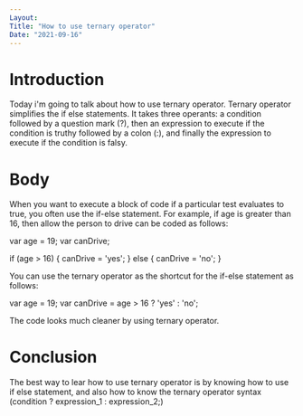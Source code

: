 ```yaml
---
Layout:
Title: "How to use ternary operator"
Date: "2021-09-16"
---
```


# Introduction

Today i'm going to talk about how to use ternary operator. Ternary operator simplifies the if else statements. It takes three operants: a condition followed by a question mark (?), then an expression to execute if the condition is truthy followed by a colon (:), and finally the expression to execute if the condition is falsy.

# Body

When you want to execute a block of code if a particular test evaluates to true, you often use the if-else statement. For example, if age is greater than 16, then allow the person to drive can be coded as follows:

var age = 19;
var canDrive;

if (age > 16) {
    canDrive = 'yes';
} else {
    canDrive = 'no';
}

You can use the ternary operator as the shortcut for the if-else statement as follows:

var age = 19;
var canDrive = age > 16 ? 'yes' : 'no';

The code looks much cleaner by using ternary operator.

# Conclusion 

The best way to lear how to use ternary operator is by knowing how to use if else statement, and also how to know the ternary operator syntax (condition ? expression_1 : expression_2;)